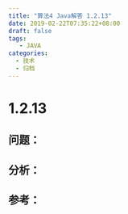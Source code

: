 ```yaml
---
title: "算法4 Java解答 1.2.13"
date: 2019-02-22T07:35:22+08:00
draft: false
tags:
   - JAVA
categories:
  - 技术
  - 归档
---
```



# 1.2.13

## 问题：


## 分析：


## 参考：


